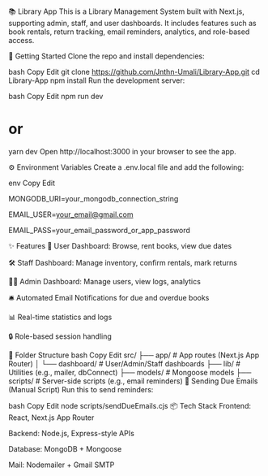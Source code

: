 📚 Library App
This is a Library Management System built with Next.js, supporting admin, staff, and user dashboards. It includes features such as book rentals, return tracking, email reminders, analytics, and role-based access.

🚀 Getting Started
Clone the repo and install dependencies:

bash
Copy
Edit
git clone https://github.com/Jnthn-Umali/Library-App.git
cd Library-App
npm install
Run the development server:

bash
Copy
Edit
npm run dev
# or
yarn dev
Open http://localhost:3000 in your browser to see the app.

⚙️ Environment Variables
Create a .env.local file and add the following:

env
Copy
Edit

MONGODB_URI=your_mongodb_connection_string

EMAIL_USER=your_email@gmail.com

EMAIL_PASS=your_email_password_or_app_password

✨ Features
📖 User Dashboard: Browse, rent books, view due dates

🛠️ Staff Dashboard: Manage inventory, confirm rentals, mark returns

🧑‍💼 Admin Dashboard: Manage users, view logs, analytics

🛎️ Automated Email Notifications for due and overdue books

📊 Real-time statistics and logs

🔒 Role-based session handling

📁 Folder Structure
bash
Copy
Edit
src/
├── app/             # App routes (Next.js App Router)
│   └── dashboard/   # User/Admin/Staff dashboards
├── lib/             # Utilities (e.g., mailer, dbConnect)
├── models/          # Mongoose models
├── scripts/         # Server-side scripts (e.g., email reminders)
📨 Sending Due Emails (Manual Script)
Run this to send reminders:

bash
Copy
Edit
node scripts/sendDueEmails.cjs
📦 Tech Stack
Frontend: React, Next.js App Router

Backend: Node.js, Express-style APIs

Database: MongoDB + Mongoose

Mail: Nodemailer + Gmail SMTP
